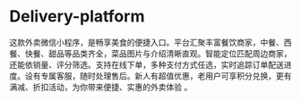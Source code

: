 # Delivery-platform
这款外卖微信小程序，是畅享美食的便捷入口。平台汇聚丰富餐饮商家，中餐、西餐、快餐、甜品等品类齐全，菜品图片与介绍清晰直观。智能定位匹配周边商家，还能依销量、评分筛选。支持在线下单，多种支付方式任选，实时追踪订单配送进度。设有专属客服，随时处理售后。新人有超值优惠，老用户可享积分兑换，更有满减、折扣活动，为你带来便捷、实惠的外卖体验 。 
